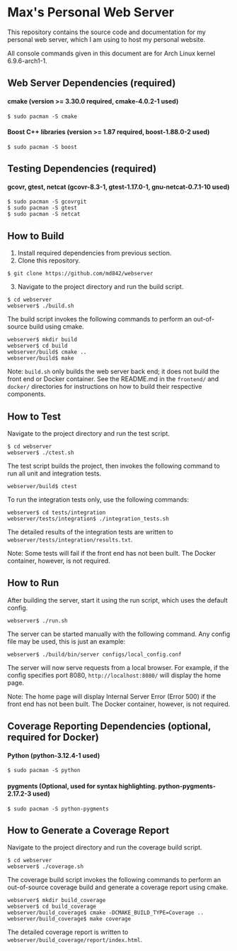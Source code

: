# Max's Personal Web Server
This repository contains the source code and documentation for my personal web server, which I am using to host my personal website.

All console commands given in this document are for Arch Linux kernel 6.9.6-arch1-1.

## Web Server Dependencies (required)

#### cmake (version >= 3.30.0 required, cmake-4.0.2-1 used)
```console
$ sudo pacman -S cmake
```

#### Boost C++ libraries (version >= 1.87 required, boost-1.88.0-2 used)
```console
$ sudo pacman -S boost
```

## Testing Dependencies (required)

#### gcovr, gtest, netcat (gcovr-8.3-1, gtest-1.17.0-1, gnu-netcat-0.7.1-10 used)
```console
$ sudo pacman -S gcovrgit
$ sudo pacman -S gtest
$ sudo pacman -S netcat
```

## How to Build
1. Install required dependencies from previous section.
2. Clone this repository.
```console
$ git clone https://github.com/md842/webserver
```
3. Navigate to the project directory and run the build script.
```console
$ cd webserver
webserver$ ./build.sh
```
The build script invokes the following commands to perform an out-of-source build using cmake.
```console
webserver$ mkdir build
webserver$ cd build
webserver/build$ cmake ..
webserver/build$ make
```

Note: `build.sh` only builds the web server back end; it does not build the front end or Docker container. See the README.md in the `frontend/` and `docker/` directories for instructions on how to build their respective components.

## How to Test
Navigate to the project directory and run the test script.
```console
$ cd webserver
webserver$ ./ctest.sh
```

The test script builds the project, then invokes the following command to run all unit and integration tests.
```console
webserver/build$ ctest
```

To run the integration tests only, use the following commands:
```console
webserver$ cd tests/integration
webserver/tests/integration$ ./integration_tests.sh
```
The detailed results of the integration tests are written to `webserver/tests/integration/results.txt`.

Note: Some tests will fail if the front end has not been built. The Docker container, however, is not required.

## How to Run
After building the server, start it using the run script, which uses the default config.
```console
webserver$ ./run.sh
```

The server can be started manually with the following command. Any config file may be used, this is just an example:
```console
webserver$ ./build/bin/server configs/local_config.conf
```

The server will now serve requests from a local browser. For example, if the config specifies port 8080, `http://localhost:8080/` will display the home page.

Note: The home page will display Internal Server Error (Error 500) if the front end has not been built. The Docker container, however, is not required.

## Coverage Reporting Dependencies (optional, required for Docker)

#### Python (python-3.12.4-1 used)
```console
$ sudo pacman -S python
```

#### pygments (Optional, used for syntax highlighting. python-pygments-2.17.2-3 used)
```console
$ sudo pacman -S python-pygments
```

## How to Generate a Coverage Report
Navigate to the project directory and run the coverage build script.
```console
$ cd webserver
webserver$ ./coverage.sh
```
The coverage build script invokes the following commands to perform an out-of-source coverage build and generate a coverage report using cmake.
```console
webserver$ mkdir build_coverage
webserver$ cd build_coverage
webserver/build_coverage$ cmake -DCMAKE_BUILD_TYPE=Coverage ..
webserver/build_coverage$ make coverage
```
The detailed coverage report is written to `webserver/build_coverage/report/index.html`.